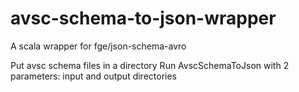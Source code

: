# avsc-schema-to-json-wrapper

A scala wrapper for fge/json-schema-avro

Put avsc schema files in a directory
Run AvscSchemaToJson with 2 parameters: input and output directories
